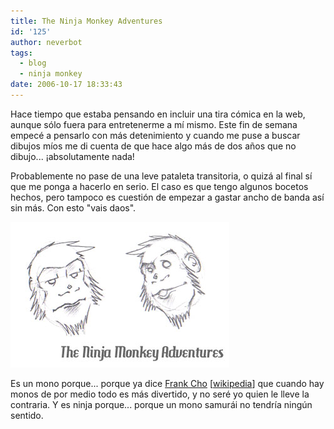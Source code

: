 ```yaml
---
title: The Ninja Monkey Adventures
id: '125'
author: neverbot
tags:
  - blog
  - ninja monkey
date: 2006-10-17 18:33:43
---
```


Hace tiempo que estaba pensando en incluir una tira cómica en la web, aunque sólo fuera para entretenerme a mí mismo. Este fin de semana empecé a pensarlo con más detenimiento y cuando me puse a buscar dibujos míos me di cuenta de que hace algo más de dos años que no dibujo... ¡absolutamente nada!

Probablemente no pase de una leve pataleta transitoria, o quizá al final sí que me ponga a hacerlo en serio. El caso es que tengo algunos bocetos hechos, pero tampoco es cuestión de empezar a gastar ancho de banda así sin más. Con esto "vais daos".

![The Ninja Monkey Adventures](./the-ninja-monkey-adventures/Ninja-Monkey-01.jpg "The Ninja Monkey Adventures")

Es un mono porque... porque ya dice [Frank Cho](http://www.libertymeadows.com/) \[[wikipedia](http://en.wikipedia.org/wiki/Frank_Cho)\] que cuando hay monos de por medio todo es más divertido, y no seré yo quien le lleve la contraria. Y es ninja porque... porque un mono samurái no tendría ningún sentido.